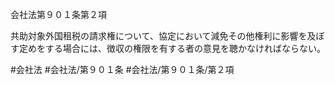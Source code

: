 会社法第９０１条第２項

共助対象外国租税の請求権について、協定において減免その他権利に影響を及ぼす定めをする場合には、徴収の権限を有する者の意見を聴かなければならない。

#会社法
#会社法/第９０１条
#会社法/第９０１条/第２項
